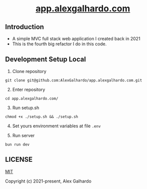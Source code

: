 <div align="center">
   <h1 align="center"><a href="https://app.alexgalhardo.com/" target="_blank">app.alexgalhardo.com</a></h1>
</div>

## Introduction

- A simple MVC full stack web application I created back in 2021
- This is the fourth big refactor I do in this code.

## Development Setup Local

1. Clone repository
```
git clone git@github.com:AlexGalhardo/app.alexgalhardo.com.git
```

2. Enter repository
```
cd app.alexgalhardo.com/
```

3. Run setup.sh
```
chmod +x ./setup.sh && ./setup.sh
```

4. Set yours environment variables at file `.env`

5. Run server
```
bun run dev
```

## LICENSE

[MIT](http://opensource.org/licenses/MIT)

Copyright (c) 2021-present, Alex Galhardo
